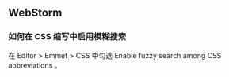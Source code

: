 ## WebStorm 

### 如何在 CSS 缩写中启用模糊搜索

在 Editor > Emmet > CSS 中勾选 Enable fuzzy search among CSS abbreviations 。

